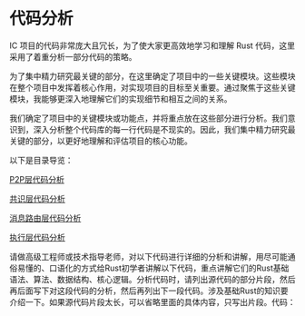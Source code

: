 # 代码分析

IC 项目的代码非常庞大且冗长，为了使大家更高效地学习和理解 Rust 代码，这里采用了着重分析一部分代码的策略。



为了集中精力研究最关键的部分，在这里确定了项目中的一些关键模块。这些模块在整个项目中发挥着核心作用，对实现项目的目标至关重要。通过聚焦于这些关键模块，我能够更深入地理解它们的实现细节和相互之间的关系。

我们确定了项目中的关键模块或功能点，并将重点放在这些部分进行分析。我们意识到，深入分析整个代码库的每一行代码是不现实的。因此，我们集中精力研究最关键的部分，以更好地理解和评估项目的核心功能。



以下是目录导览：

[P2P层代码分析]()

[共识层代码分析]()

[消息路由层代码分析]()

[执行层代码分析]()





请做高级工程师或技术指导老师，对以下代码进行详细的分析和讲解，用尽可能通俗易懂的、口语化的方式给Rust初学者讲解以下代码，重点讲解它们的Rust基础语法、算法、数据结构、核心逻辑。分析代码时，请列出源代码的部分片段，然后再后面写下对这段代码的分析，然后再列出下一段代码。涉及基础Rust的知识要介绍一下。如果源代码片段太长，可以省略里面的具体内容，只写出片段。代码：